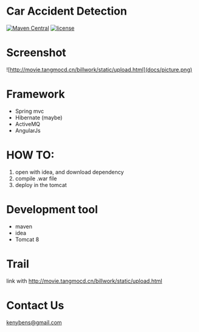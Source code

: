 # Car Accident Detection

[![Maven Central](https://img.shields.io/maven-central/v/org.apache.maven/apache-maven.svg)]()
[![license](https://img.shields.io/github/license/mashape/apistatus.svg)]()
# Screenshot 

![http://movie.tangmocd.cn/billwork/static/upload.html](docs/picture.png) 

# Framework
* Spring mvc
* Hibernate (maybe)
* ActiveMQ
* AngularJs

# HOW TO:
1. open with idea, and download dependency
2. compile .war file
3. deploy in the tomcat

# Development tool
* maven
* idea
* Tomcat 8

# Trail
link with <href>http://movie.tangmocd.cn/billwork/static/upload.html</href>

# Contact Us
 kenybens@gmail.com
 
 



